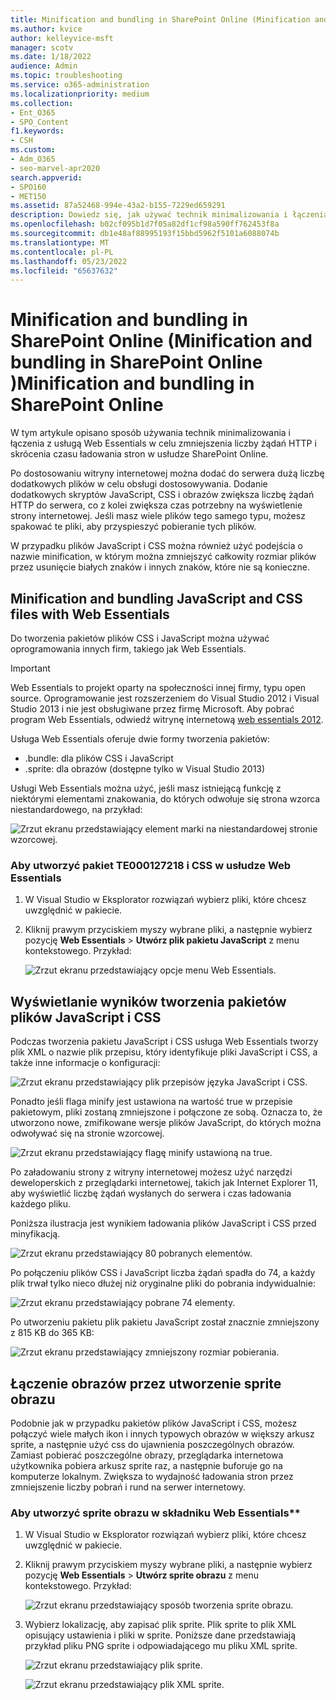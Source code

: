 ```yaml
---
title: Minification and bundling in SharePoint Online (Minification and bundling in SharePoint Online )Minification and bundling in SharePoint Online
ms.author: kvice
author: kelleyvice-msft
manager: scotv
ms.date: 1/18/2022
audience: Admin
ms.topic: troubleshooting
ms.service: o365-administration
ms.localizationpriority: medium
ms.collection:
- Ent_O365
- SPO_Content
f1.keywords:
- CSH
ms.custom:
- Adm_O365
- seo-marvel-apr2020
search.appverid:
- SPO160
- MET150
ms.assetid: 87a52468-994e-43a2-b155-7229ed659291
description: Dowiedz się, jak używać technik minimalizowania i łączenia z usługą Web Essentials w celu zmniejszenia liczby żądań HTTP oraz czasu potrzebnego na załadowanie stron w usłudze SharePoint Online.
ms.openlocfilehash: b02cf095b1d7f05a82df1cf98a590ff762453f8a
ms.sourcegitcommit: db1e48af88995193f15bbd5962f5101a6088074b
ms.translationtype: MT
ms.contentlocale: pl-PL
ms.lasthandoff: 05/23/2022
ms.locfileid: "65637632"
---
```

# <a name="minification-and-bundling-in-sharepoint-online"></a>Minification and bundling in SharePoint Online (Minification and bundling in SharePoint Online )Minification and bundling in SharePoint Online

W tym artykule opisano sposób używania technik minimalizowania i łączenia z usługą Web Essentials w celu zmniejszenia liczby żądań HTTP i skrócenia czasu ładowania stron w usłudze SharePoint Online.
  
Po dostosowaniu witryny internetowej można dodać do serwera dużą liczbę dodatkowych plików w celu obsługi dostosowywania. Dodanie dodatkowych skryptów JavaScript, CSS i obrazów zwiększa liczbę żądań HTTP do serwera, co z kolei zwiększa czas potrzebny na wyświetlenie strony internetowej. Jeśli masz wiele plików tego samego typu, możesz spakować te pliki, aby przyspieszyć pobieranie tych plików.
  
W przypadku plików JavaScript i CSS można również użyć podejścia o nazwie minification, w którym można zmniejszyć całkowity rozmiar plików przez usunięcie białych znaków i innych znaków, które nie są konieczne.
  
## <a name="minification-and-bundling-javascript-and-css-files-with-web-essentials"></a>Minification and bundling JavaScript and CSS files with Web Essentials

Do tworzenia pakietów plików CSS i JavaScript można używać oprogramowania innych firm, takiego jak Web Essentials.
  
> [!IMPORTANT]
> Web Essentials to projekt oparty na społeczności innej firmy, typu open source. Oprogramowanie jest rozszerzeniem do Visual Studio 2012 i Visual Studio 2013 i nie jest obsługiwane przez firmę Microsoft. Aby pobrać program Web Essentials, odwiedź witrynę internetową [web essentials 2012](https://marketplace.visualstudio.com/items?itemName=MadsKristensen.WebEssentials2012).
  
Usługa Web Essentials oferuje dwie formy tworzenia pakietów:
 
- .bundle: dla plików CSS i JavaScript
- .sprite: dla obrazów (dostępne tylko w Visual Studio 2013)

Usługi Web Essentials można użyć, jeśli masz istniejącą funkcję z niektórymi elementami znakowania, do których odwołuje się strona wzorca niestandardowego, na przykład:
  
![Zrzut ekranu przedstawiający element marki na niestandardowej stronie wzorcowej.](../media/3a6eba36-973d-482b-8556-a9394b8ba19f.png)
  
### <a name="to-create-a-te000127218-and-css-bundle-in-web-essentials"></a>Aby utworzyć pakiet TE000127218 i CSS w usłudze Web Essentials
  
1. W Visual Studio w Eksplorator rozwiązań wybierz pliki, które chcesz uwzględnić w pakiecie.
2. Kliknij prawym przyciskiem myszy wybrane pliki, a następnie wybierz pozycję **Web Essentials** \> **Utwórz plik pakietu JavaScript** z menu kontekstowego. Przykład:

    ![Zrzut ekranu przedstawiający opcje menu Web Essentials.](../media/41aac84c-4538-4f78-b454-46e651f868a3.png)
  
## <a name="viewing-the-results-of-bundling-javascript-and-css-files"></a>Wyświetlanie wyników tworzenia pakietów plików JavaScript i CSS

Podczas tworzenia pakietu JavaScript i CSS usługa Web Essentials tworzy plik XML o nazwie plik przepisu, który identyfikuje pliki JavaScript i CSS, a także inne informacje o konfiguracji:
  
![Zrzut ekranu przedstawiający plik przepisów języka JavaScript i CSS.](../media/7ba891f8-52d8-467b-a0f6-b062dd1137a4.png)
  
Ponadto jeśli flaga minify jest ustawiona na wartość true w przepisie pakietowym, pliki zostaną zmniejszone i połączone ze sobą. Oznacza to, że utworzono nowe, zmifikowane wersje plików JavaScript, do których można odwoływać się na stronie wzorcowej.
  
![Zrzut ekranu przedstawiający flagę minify ustawioną na true.](../media/50523af2-6412-4117-ac3d-5bd26f6d562e.png)
  
Po załadowaniu strony z witryny internetowej możesz użyć narzędzi deweloperskich z przeglądarki internetowej, takich jak Internet Explorer 11, aby wyświetlić liczbę żądań wysłanych do serwera i czas ładowania każdego pliku.
  
Poniższa ilustracja jest wynikiem ładowania plików JavaScript i CSS przed minyfikacją.
  
![Zrzut ekranu przedstawiający 80 pobranych elementów.](../media/e2df3912-1923-46e6-8cf2-3015a31554e1.png)
  
Po połączeniu plików CSS i JavaScript liczba żądań spadła do 74, a każdy plik trwał tylko nieco dłużej niż oryginalne pliki do pobrania indywidualnie:
  
![Zrzut ekranu przedstawiający pobrane 74 elementy.](../media/686c4387-70e8-4a74-9d45-059f33a91184.png)
  
Po utworzeniu pakietu plik pakietu JavaScript został znacznie zmniejszony z 815 KB do 365 KB:
  
![Zrzut ekranu przedstawiający zmniejszony rozmiar pobierania.](../media/5e7dbd98-faff-4f68-b320-108fb252e395.png)
  
## <a name="bundling-images-by-creating-an-image-sprite"></a>Łączenie obrazów przez utworzenie sprite obrazu

Podobnie jak w przypadku pakietów plików JavaScript i CSS, możesz połączyć wiele małych ikon i innych typowych obrazów w większy arkusz sprite, a następnie użyć css do ujawnienia poszczególnych obrazów. Zamiast pobierać poszczególne obrazy, przeglądarka internetowa użytkownika pobiera arkusz sprite raz, a następnie buforuje go na komputerze lokalnym. Zwiększa to wydajność ładowania stron przez zmniejszenie liczby pobrań i rund na serwer internetowy.
  
### <a name="to-create-an-image-sprite-in-web-essentials"></a>Aby utworzyć sprite obrazu w składniku Web Essentials**
  
1. W Visual Studio w Eksplorator rozwiązań wybierz pliki, które chcesz uwzględnić w pakiecie.
2. Kliknij prawym przyciskiem myszy wybrane pliki, a następnie wybierz pozycję **Web Essentials** \> **Utwórz sprite obrazu** z menu kontekstowego. Przykład:

    ![Zrzut ekranu przedstawiający sposób tworzenia sprite obrazu.](../media/de0fe741-4ef7-4e3b-bafa-ef9f4822dac6.png)
  
3. Wybierz lokalizację, aby zapisać plik sprite. Plik sprite to plik XML opisujący ustawienia i pliki w sprite. Poniższe dane przedstawiają przykład pliku PNG sprite i odpowiadającego mu pliku XML sprite.

    ![Zrzut ekranu przedstawiający plik sprite.](../media/0876bb2a-d1b9-4169-8e95-9c290d628d90.png)
  
    ![Zrzut ekranu przedstawiający plik XML sprite.](../media/d1f94776-280d-4d56-abb5-384f145d9989.png)
